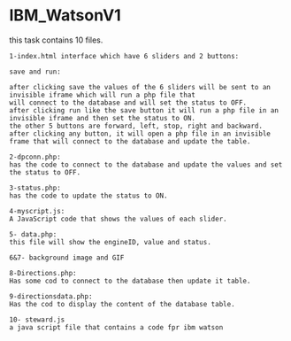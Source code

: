 # IBM_WatsonV1
 
this task contains 10 files.

    1-index.html interface which have 6 sliders and 2 buttons:
 
    save and run:

    after clicking save the values of the 6 sliders will be sent to an invisible iframe which will run a php file that 
    will connect to the database and will set the status to OFF. 
    after clicking run like the save button it will run a php file in an invisible iframe and then set the status to ON.  
    the other 5 buttons are forward, left, stop, right and backward.
    after clicking any button, it will open a php file in an invisible frame that will connect to the database and update the table.

    2-dpconn.php:
    has the code to connect to the database and update the values and set the status to OFF.

    3-status.php:
    has the code to update the status to ON.

    4-myscript.js:
    A JavaScript code that shows the values of each slider.

    5- data.php:
    this file will show the engineID, value and status. 

    6&7- background image and GIF

    8-Directions.php:
    Has some cod to connect to the database then update it table.

    9-directionsdata.php:
    Has the cod to display the content of the database table.
    
    10- steward.js
    a java script file that contains a code fpr ibm watson
